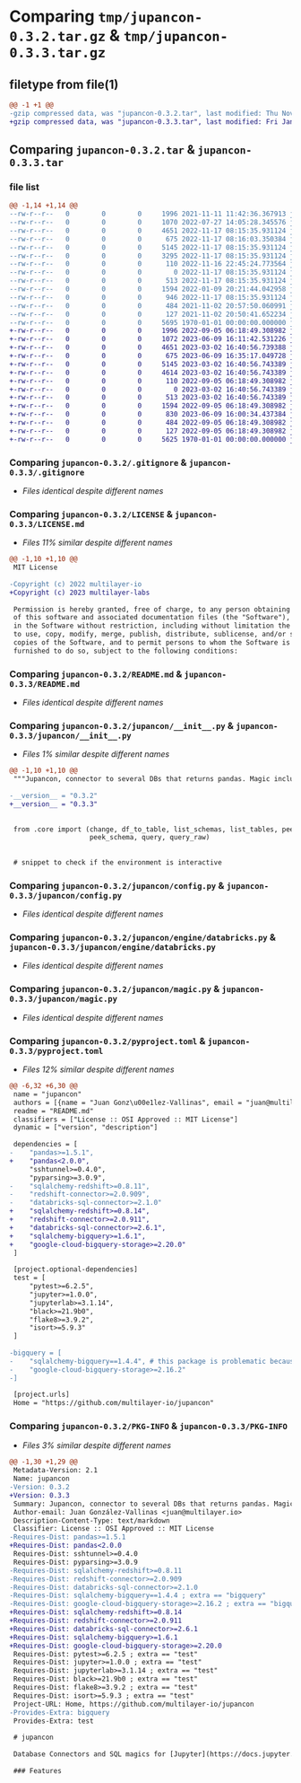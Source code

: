 # Comparing `tmp/jupancon-0.3.2.tar.gz` & `tmp/jupancon-0.3.3.tar.gz`

## filetype from file(1)

```diff
@@ -1 +1 @@
-gzip compressed data, was "jupancon-0.3.2.tar", last modified: Thu Nov 17 08:17:27 2022, max compression
+gzip compressed data, was "jupancon-0.3.3.tar", last modified: Fri Jan  1 00:00:00 2016, max compression
```

## Comparing `jupancon-0.3.2.tar` & `jupancon-0.3.3.tar`

### file list

```diff
@@ -1,14 +1,14 @@
--rw-r--r--   0        0        0     1996 2021-11-11 11:42:36.367913 jupancon-0.3.2/.gitignore
--rw-r--r--   0        0        0     1070 2022-07-27 14:05:28.345576 jupancon-0.3.2/LICENSE
--rw-r--r--   0        0        0     4651 2022-11-17 08:15:35.931124 jupancon-0.3.2/README.md
--rw-r--r--   0        0        0      675 2022-11-17 08:16:03.350384 jupancon-0.3.2/jupancon/__init__.py
--rw-r--r--   0        0        0     5145 2022-11-17 08:15:35.931124 jupancon-0.3.2/jupancon/config.py
--rw-r--r--   0        0        0     3295 2022-11-17 08:15:35.931124 jupancon-0.3.2/jupancon/core.py
--rw-r--r--   0        0        0      110 2022-11-16 22:45:24.773564 jupancon-0.3.2/jupancon/defaults.py
--rw-r--r--   0        0        0        0 2022-11-17 08:15:35.931124 jupancon-0.3.2/jupancon/engine/__init__.py
--rw-r--r--   0        0        0      513 2022-11-17 08:15:35.931124 jupancon-0.3.2/jupancon/engine/databricks.py
--rw-r--r--   0        0        0     1594 2022-01-09 20:21:44.042958 jupancon-0.3.2/jupancon/magic.py
--rw-r--r--   0        0        0      946 2022-11-17 08:15:35.931124 jupancon-0.3.2/pyproject.toml
--rw-r--r--   0        0        0      484 2021-11-02 20:57:50.060991 jupancon-0.3.2/test/test_config.py
--rw-r--r--   0        0        0      127 2021-11-02 20:50:41.652234 jupancon-0.3.2/test/test_configfile.yml
--rw-r--r--   0        0        0     5695 1970-01-01 00:00:00.000000 jupancon-0.3.2/PKG-INFO
+-rw-r--r--   0        0        0     1996 2022-09-05 06:18:49.308982 jupancon-0.3.3/.gitignore
+-rw-r--r--   0        0        0     1072 2023-06-09 16:11:42.531226 jupancon-0.3.3/LICENSE.md
+-rw-r--r--   0        0        0     4651 2023-03-02 16:40:56.739388 jupancon-0.3.3/README.md
+-rw-r--r--   0        0        0      675 2023-06-09 16:35:17.049728 jupancon-0.3.3/jupancon/__init__.py
+-rw-r--r--   0        0        0     5145 2023-03-02 16:40:56.743389 jupancon-0.3.3/jupancon/config.py
+-rw-r--r--   0        0        0     4614 2023-03-02 16:40:56.743389 jupancon-0.3.3/jupancon/core.py
+-rw-r--r--   0        0        0      110 2022-09-05 06:18:49.308982 jupancon-0.3.3/jupancon/defaults.py
+-rw-r--r--   0        0        0        0 2023-03-02 16:40:56.743389 jupancon-0.3.3/jupancon/engine/__init__.py
+-rw-r--r--   0        0        0      513 2023-03-02 16:40:56.743389 jupancon-0.3.3/jupancon/engine/databricks.py
+-rw-r--r--   0        0        0     1594 2022-09-05 06:18:49.308982 jupancon-0.3.3/jupancon/magic.py
+-rw-r--r--   0        0        0      830 2023-06-09 16:00:34.437384 jupancon-0.3.3/pyproject.toml
+-rw-r--r--   0        0        0      484 2022-09-05 06:18:49.308982 jupancon-0.3.3/test/test_config.py
+-rw-r--r--   0        0        0      127 2022-09-05 06:18:49.308982 jupancon-0.3.3/test/test_configfile.yml
+-rw-r--r--   0        0        0     5625 1970-01-01 00:00:00.000000 jupancon-0.3.3/PKG-INFO
```

### Comparing `jupancon-0.3.2/.gitignore` & `jupancon-0.3.3/.gitignore`

 * *Files identical despite different names*

### Comparing `jupancon-0.3.2/LICENSE` & `jupancon-0.3.3/LICENSE.md`

 * *Files 11% similar despite different names*

```diff
@@ -1,10 +1,10 @@
 MIT License
 
-Copyright (c) 2022 multilayer-io
+Copyright (c) 2023 multilayer-labs
 
 Permission is hereby granted, free of charge, to any person obtaining a copy
 of this software and associated documentation files (the "Software"), to deal
 in the Software without restriction, including without limitation the rights
 to use, copy, modify, merge, publish, distribute, sublicense, and/or sell
 copies of the Software, and to permit persons to whom the Software is
 furnished to do so, subject to the following conditions:
```

### Comparing `jupancon-0.3.2/README.md` & `jupancon-0.3.3/README.md`

 * *Files identical despite different names*

### Comparing `jupancon-0.3.2/jupancon/__init__.py` & `jupancon-0.3.3/jupancon/__init__.py`

 * *Files 1% similar despite different names*

```diff
@@ -1,10 +1,10 @@
 """Jupancon, connector to several DBs that returns pandas. Magic included."""
 
-__version__ = "0.3.2"
+__version__ = "0.3.3"
 
 
 from .core import (change, df_to_table, list_schemas, list_tables, peek,
                    peek_schema, query, query_raw)
 
 
 # snippet to check if the environment is interactive
```

### Comparing `jupancon-0.3.2/jupancon/config.py` & `jupancon-0.3.3/jupancon/config.py`

 * *Files identical despite different names*

### Comparing `jupancon-0.3.2/jupancon/engine/databricks.py` & `jupancon-0.3.3/jupancon/engine/databricks.py`

 * *Files identical despite different names*

### Comparing `jupancon-0.3.2/jupancon/magic.py` & `jupancon-0.3.3/jupancon/magic.py`

 * *Files identical despite different names*

### Comparing `jupancon-0.3.2/pyproject.toml` & `jupancon-0.3.3/pyproject.toml`

 * *Files 12% similar despite different names*

```diff
@@ -6,32 +6,30 @@
 name = "jupancon"
 authors = [{name = "Juan Gonz\u00e1lez-Vallinas", email = "juan@multilayer.io"}]
 readme = "README.md"
 classifiers = ["License :: OSI Approved :: MIT License"]
 dynamic = ["version", "description"]
 
 dependencies = [
-    "pandas>=1.5.1",
+    "pandas<2.0.0",
     "sshtunnel>=0.4.0",
     "pyparsing>=3.0.9",
-    "sqlalchemy-redshift>=0.8.11", 
-    "redshift-connector>=2.0.909",
-    "databricks-sql-connector>=2.1.0"
+    "sqlalchemy-redshift>=0.8.14", 
+    "redshift-connector>=2.0.911",
+    "databricks-sql-connector>=2.6.1",
+    "sqlalchemy-bigquery>=1.6.1", 
+    "google-cloud-bigquery-storage>=2.20.0"
 ]
 
 [project.optional-dependencies]
 test = [
     "pytest>=6.2.5",
     "jupyter>=1.0.0",
     "jupyterlab>=3.1.14",
     "black>=21.9b0",
     "flake8>=3.9.2",
     "isort>=5.9.3"
 ]
 
-bigquery = [
-    "sqlalchemy-bigquery==1.4.4", # this package is problematic because it requires an old version of pyarrow and conflicts with others
-    "google-cloud-bigquery-storage>=2.16.2"
-]
 
 [project.urls]
 Home = "https://github.com/multilayer-io/jupancon"
```

### Comparing `jupancon-0.3.2/PKG-INFO` & `jupancon-0.3.3/PKG-INFO`

 * *Files 3% similar despite different names*

```diff
@@ -1,30 +1,29 @@
 Metadata-Version: 2.1
 Name: jupancon
-Version: 0.3.2
+Version: 0.3.3
 Summary: Jupancon, connector to several DBs that returns pandas. Magic included.
 Author-email: Juan González-Vallinas <juan@multilayer.io>
 Description-Content-Type: text/markdown
 Classifier: License :: OSI Approved :: MIT License
-Requires-Dist: pandas>=1.5.1
+Requires-Dist: pandas<2.0.0
 Requires-Dist: sshtunnel>=0.4.0
 Requires-Dist: pyparsing>=3.0.9
-Requires-Dist: sqlalchemy-redshift>=0.8.11
-Requires-Dist: redshift-connector>=2.0.909
-Requires-Dist: databricks-sql-connector>=2.1.0
-Requires-Dist: sqlalchemy-bigquery==1.4.4 ; extra == "bigquery"
-Requires-Dist: google-cloud-bigquery-storage>=2.16.2 ; extra == "bigquery"
+Requires-Dist: sqlalchemy-redshift>=0.8.14
+Requires-Dist: redshift-connector>=2.0.911
+Requires-Dist: databricks-sql-connector>=2.6.1
+Requires-Dist: sqlalchemy-bigquery>=1.6.1
+Requires-Dist: google-cloud-bigquery-storage>=2.20.0
 Requires-Dist: pytest>=6.2.5 ; extra == "test"
 Requires-Dist: jupyter>=1.0.0 ; extra == "test"
 Requires-Dist: jupyterlab>=3.1.14 ; extra == "test"
 Requires-Dist: black>=21.9b0 ; extra == "test"
 Requires-Dist: flake8>=3.9.2 ; extra == "test"
 Requires-Dist: isort>=5.9.3 ; extra == "test"
 Project-URL: Home, https://github.com/multilayer-io/jupancon
-Provides-Extra: bigquery
 Provides-Extra: test
 
 # jupancon
 
 Database Connectors and SQL magics for [Jupyter](https://docs.jupyter.org/en/latest/). `jupancon` = Jupyter + Pandas + Connectors. 
 
 ### Features
```

